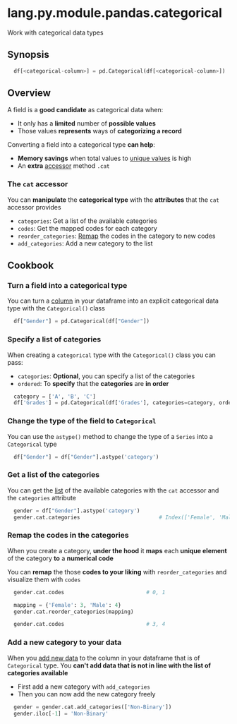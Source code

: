 # lang.py.module.pandas.categorical

Work with categorical data types

## Synopsis

```py
  df[<categorical-column>] = pd.Categorical(df[<categorical-column>])
```

## Overview

A field is a **good candidate** as categorical data when:

- It only has a **limited** number of **possible values**
- Those values **represents** ways of **categorizing a record**

Converting a field into a categorical type **can help**:

- **Memory savings** when total values to [unique values](./l1ya.md) is high
- An **extra** [accessor](./4sli.md) method `.cat`

### The `cat` accessor

You can **manipulate** the **categorical type** with the **attributes** that
the `cat` accessor provides

- `categories`: Get a list of the available categories
- `codes`: Get the mapped codes for each category
- `reorder_categories`: [Remap](./oft9.md) the codes in the category to new codes
- `add_categories`: Add a new category to the list

## Cookbook

### Turn a field into a categorical type

You can turn a [column](./6j2u.md) in your dataframe into an explicit
categorical data type with the `Categorical()` class

```py
  df["Gender"] = pd.Categorical(df["Gender"])
```

### Specify a list of categories

When creating a `categorical` type with the `Categorical()` class you can pass:

- `categories`: **Optional**, you can specify a list of the categories
- `ordered`: To **specify** that the **categories** are **in order**

```py
  category = ['A', 'B', 'C']
  df['Grades'] = pd.Categorical(df['Grades'], categories=category, ordered=True)
```

### Change the type of the field to `Categorical`

You can use the `astype()` method to change the type of a `Series` into a
`Categorical` type

```py
  df["Gender"] = df["Gender"].astype('category')
```

### Get a list of the categories

You can get the [list](./7cxo.md) of the available categories with the `cat`
accessor and the `categories` attribute

```py
  gender = df["Gender"].astype('category')
  gender.cat.categories                         # Index(['Female', 'Male'])
```

### Remap the codes in the categories

When you create a category, **under the hood** it **maps** each **unique
element** of the category **to** a **numerical code**

You can **remap** the those **codes to your liking** with `reorder_categories` and
visualize them with `codes`

```py
  gender.cat.codes                          # 0, 1

  mapping = {'Female': 3, 'Male': 4}
  gender.cat.reorder_categories(mapping)

  gender.cat.codes                          # 3, 4
```

### Add a new category to your data

When you [add new data](./4sli.md) to the column in your dataframe that is of
`Categorical` type. You **can't add data that is not in line with the list of
categories available**

- First add a new category with `add_categories`
- Then you can now add the new category freely

```py
  gender = gender.cat.add_categories(['Non-Binary'])
  gender.iloc[-1] = 'Non-Binary'
```
